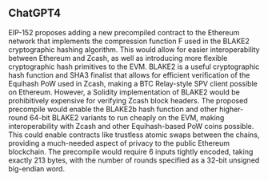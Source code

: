 ## ChatGPT4

EIP-152 proposes adding a new precompiled contract to the Ethereum network that implements the compression function F used in the BLAKE2 cryptographic hashing algorithm. This would allow for easier interoperability between Ethereum and Zcash, as well as introducing more flexible cryptographic hash primitives to the EVM. BLAKE2 is a useful cryptographic hash function and SHA3 finalist that allows for efficient verification of the Equihash PoW used in Zcash, making a BTC Relay-style SPV client possible on Ethereum. However, a Solidity implementation of BLAKE2 would be prohibitively expensive for verifying Zcash block headers. The proposed precompile would enable the BLAKE2b hash function and other higher-round 64-bit BLAKE2 variants to run cheaply on the EVM, making interoperability with Zcash and other Equihash-based PoW coins possible. This could enable contracts like trustless atomic swaps between the chains, providing a much-needed aspect of privacy to the public Ethereum blockchain. The precompile would require 6 inputs tightly encoded, taking exactly 213 bytes, with the number of rounds specified as a 32-bit unsigned big-endian word.
